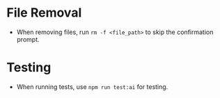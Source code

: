 # File Removal
- When removing files, run ```rm -f <file_path>``` to skip the confirmation prompt.
# Testing
- When running tests, use `npm run test:ai` for testing.
